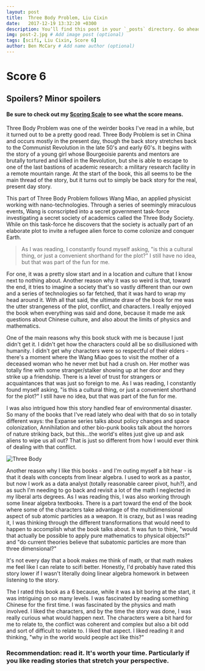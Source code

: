 ```yaml
---
layout: post
title:  Three Body Problem, Liu Cixin
date:   2017-12-19 13:32:20 +0300
description: You’ll find this post in your `_posts` directory. Go ahead and edit it and re-build the site to see your changes. # Add post description (optional)
img: post-2.jpg # Add image post (optional)
tags: [scifi, Liu Cixin, Score 6]
author: Ben McCary # Add name author (optional)
---
```


# Score 6

## Spoilers? Minor spoilers

#### Be sure to check out my [Scoring Scale]({{site.baseurl}}/scoring-scale) to see what the score means.


Three Body Problem was one of the weirder books I've read in a while, but it turned out to be a pretty good read. Three Body Problem is set in China and occurs mostly in the present day, though the back story stretches back to the Communist Revolution in the late 50's and early 60's. It begins with the story of a young girl whose Bourgeoisie parents and mentors are brutally tortured and killed in the Revolution, but she is able to escape to one of the last bastions of academic research: a military research facility in a remote mountain range.  At the start of the book, this all seems to be the main thread of the story, but it turns out to simply be back story for the real, present day story.

This part of Three Body Problem follows Wang Miao, an applied physicist working with nano-technologies. Through a series of seemingly miraculous events, Wang is conscripted into a secret government task-force investigating a secret society of academics called the Three Body Society. While on this task-force he discovers that the society is actually part of an elaborate plot to invite a refugee alien force to come colonize and conquer Earth.

> As I was reading, I constantly found myself asking, "is this a cultural thing, or just a convenient shorthand for the plot?"  I still have no idea, but that was part of the fun for me.

For one, it was a pretty slow start and in a location and culture that I know next to nothing about.  Another reason why it was so weird is that, toward the end, it tries to imagine a society that's so vastly different than our own and a series of technologies so far fetched, that it was hard to wrap my head around it.  With all that said, the ultimate draw of the book for me was the utter strangeness of the plot, conflict, and characters.  I really enjoyed the book when everything was said and done, because it made me ask questions about Chinese culture, and also about the limits of physics and mathematics.  

One of the main reasons why this book stuck with me is because I just didn't get it.  I didn't get how the characters could all be so disillusioned with humanity. I didn't get why characters were so respectful of their elders - there's a moment where the Wang Miao goes to visit the mother of a deceased woman who he never met but had a crush on. Her mother was totally fine with some stranger/stalker showing up at her door and they strike up a friendship. There is a level of trust for strangers or acquaintances that was just so foreign to me. As I was reading, I constantly found myself asking, "is this a cultural thing, or just a convenient shorthand for the plot?"  I still have no idea, but that was part of the fun for me.

I was also intrigued how this story handled fear of environmental disaster. So many of the books that I've read lately who deal with that do so in totally different ways: the Expanse series talks about policy changes and space colonization, Annihilation and other bio-punk books talk about the horrors of nature striking back, but this...the world's elites just give up and ask aliens to wipe us all out?  That is just so different from how I would ever think of dealing with that conflict.  

![Three Body]({{site.baseurl}}/assets/img/three-body-math.png)

Another reason why I like this books - and I'm outing myself a bit hear - is that it deals with concepts from linear algebra.  I used to work as a pastor, but now I work as a data analyst (totally reasonable career pivot, huh?), and as such I'm needing to go back and revisit a lot of the math I neglected in my liberal arts degrees. As I was reading this, I was also working through some linear algebra textbooks. There is a part toward the end of the book where some of the characters take advantage of the multidimensional aspect of sub atomic particles as a weapon.  It is crazy, but as I was reading it, I was thinking through the different transformations that would need to happen to accomplish what the book talks about. It was fun to think, "would that actually be possible to apply pure mathematics to physical objects?" and "do current theories believe that subatomic particles are more than three dimensional?"

It's not every day that a book makes me think of math, or that math makes me feel like I can relate to scifi better. Honestly, I'd probably have rated this story lower if I wasn't literally doing linear algebra homework in between listening to the story.

The I rated this book as a 6 because, while it was a bit boring at the start, it was intriguing on so many levels.  I was fascinated by reading something Chinese for the first time. I was fascinated by the physics and math involved. I liked the characters, and by the time the story was done, I was really curious what would happen next. The characters were a bit hard for me to relate to, the conflict was coherent and complex but also a bit odd and sort of difficult to relate to.  I liked that aspect. I liked reading it and thinking, "why in the world would people act like this?"  

### Recommendation: read it. It's worth your time. Particularly if you like reading stories that stretch your perspective.  
